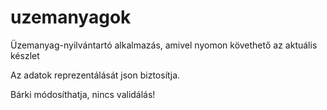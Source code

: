# uzemanyagok
Üzemanyag-nyilvántartó alkalmazás, amivel nyomon követhető az aktuális készlet

Az adatok reprezentálását json biztosítja.

Bárki módosíthatja, nincs validálás!
